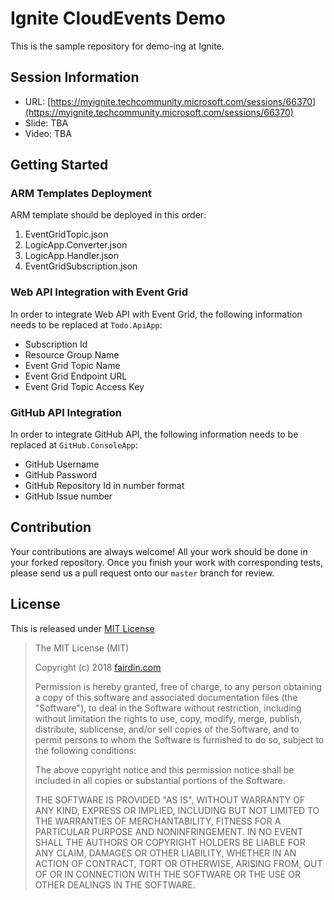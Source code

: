 # Ignite CloudEvents Demo #

This is the sample repository for demo-ing at Ignite.


## Session Information ##

* URL: [https://myignite.techcommunity.microsoft.com/sessions/66370](https://myignite.techcommunity.microsoft.com/sessions/66370)
* Slide: TBA
* Video: TBA


## Getting Started ##

### ARM Templates Deployment ###

ARM template should be deployed in this order:

1. EventGridTopic.json
1. LogicApp.Converter.json
1. LogicApp.Handler.json
1. EventGridSubscription.json


### Web API Integration with Event Grid ###

In order to integrate Web API with Event Grid, the following information needs to be replaced at `Todo.ApiApp`:

* Subscription Id
* Resource Group Name
* Event Grid Topic Name
* Event Grid Endpoint URL
* Event Grid Topic Access Key


### GitHub API Integration ###

In order to integrate GitHub API, the following information needs to be replaced at `GitHub.ConsoleApp`:

* GitHub Username
* GitHub Password
* GitHub Repository Id in number format
* GitHub Issue number


## Contribution ##

Your contributions are always welcome! All your work should be done in your forked repository. Once you finish your work with corresponding tests, please send us a pull request onto our `master` branch for review.


## License ##

This is released under [MIT License](http://opensource.org/licenses/MIT)

> The MIT License (MIT)
>
> Copyright (c) 2018 [fairdin.com](https://github.com/fairdincom)
> 
> Permission is hereby granted, free of charge, to any person obtaining a copy of this software and associated documentation files (the "Software"), to deal in the Software without restriction, including without limitation the rights to use, copy, modify, merge, publish, distribute, sublicense, and/or sell copies of the Software, and to permit persons to whom the Software is furnished to do so, subject to the following conditions:
> 
> The above copyright notice and this permission notice shall be included in all copies or substantial portions of the Software.
> 
> THE SOFTWARE IS PROVIDED "AS IS", WITHOUT WARRANTY OF ANY KIND, EXPRESS OR IMPLIED, INCLUDING BUT NOT LIMITED TO THE WARRANTIES OF MERCHANTABILITY, FITNESS FOR A PARTICULAR PURPOSE AND NONINFRINGEMENT. IN NO EVENT SHALL THE AUTHORS OR COPYRIGHT HOLDERS BE LIABLE FOR ANY CLAIM, DAMAGES OR OTHER LIABILITY, WHETHER IN AN ACTION OF CONTRACT, TORT OR OTHERWISE, ARISING FROM, OUT OF OR IN CONNECTION WITH THE SOFTWARE OR THE USE OR OTHER DEALINGS IN THE SOFTWARE.
